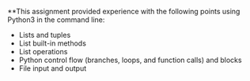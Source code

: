 **This assignment provided experience with the following points using Python3 in the command line:
* Lists and tuples
* List built-in methods
* List operations
* Python control flow (branches, loops, and function calls) and blocks
* File input and output 
